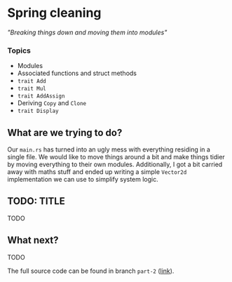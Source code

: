 Spring cleaning
=========================
*"Breaking things down and moving them into modules"*

### Topics
 - Modules
 - Associated functions and struct methods
 - `trait Add`
 - `trait Mul`
 - `trait AddAssign`
 - Deriving `Copy` and `Clone`
 - `trait Display`

What are we trying to do?
-------------------------
Our `main.rs` has turned into an ugly mess with everything residing in a single file. We would like to move things around a bit and make things tidier by moving everything to their own modules. Additionally, I got a bit carried away with maths stuff and ended up writing a simple `Vector2d` implementation we can use to simplify system logic.

TODO: TITLE
----------------
TODO


What next?
----------
TODO

The full source code can be found in branch `part-2` ([link](https://github.com/Kailari/kokonaisuus/tree/part-2)).
